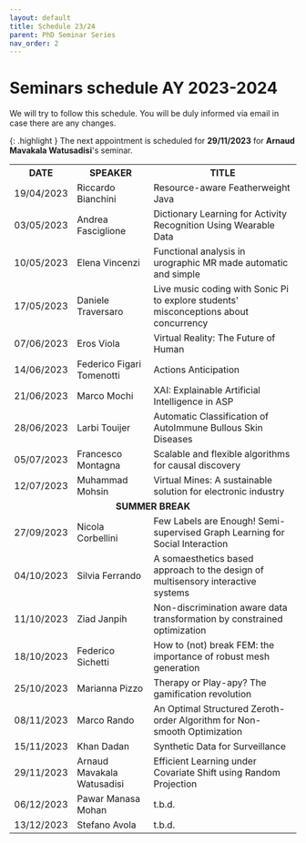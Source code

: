 ```yaml
---
layout: default
title: Schedule 23/24
parent: PhD Seminar Series
nav_order: 2
---
```


# Seminars schedule AY 2023-2024

We will try to follow this schedule. 
You will be duly informed via email in case there are any changes.

{: .highlight }
The next appointment is scheduled for **29/11/2023** for **Arnaud Mavakala Watusadisi**'s seminar.

<table>
    <tr>
        <th>DATE</th>
        <th>SPEAKER</th>
        <th>TITLE</th>
    </tr>
    <tr>
        <td>19/04/2023</td>
        <td>Riccardo Bianchini</td>
        <td>Resource-aware Featherweight Java</td>
    </tr>
    <tr>
        <td>03/05/2023</td>
        <td>Andrea Fasciglione</td>
        <td>Dictionary Learning for Activity Recognition Using Wearable Data</td>
    </tr>
    <tr>
        <td>10/05/2023</td>
        <td>Elena Vincenzi</td>
        <td>Functional analysis in urographic MR made automatic and simple</td>
    </tr>
    <tr>
        <td>17/05/2023</td>
        <td>Daniele Traversaro</td>
        <td>Live music coding with Sonic Pi to explore students&#39; misconceptions about concurrency</td>
    </tr>
    <tr>
        <td>07/06/2023</td>
        <td>Eros Viola</td>
        <td>Virtual Reality: The Future of Human</td>
    </tr>
    <tr>
        <td>14/06/2023</td>
        <td>Federico Figari Tomenotti</td>
        <td>Actions Anticipation</td>
    </tr>
    <tr>
        <td>21/06/2023</td>
        <td>Marco Mochi</td>
        <td>XAI: Explainable Artificial Intelligence in ASP</td>
    </tr>
    <tr>
        <td>28/06/2023</td>
        <td>Larbi Touijer</td>
        <td>Automatic Classification of AutoImmune Bullous Skin Diseases</td>
    </tr>
    <tr>
        <td>05/07/2023</td>
        <td>Francesco Montagna</td>
        <td>Scalable and flexible algorithms for causal discovery</td>
    </tr>
    <tr>
        <td>12/07/2023</td>
        <td>Muhammad Mohsin</td>
        <td>Virtual Mines: A sustainable solution for electronic industry</td>
    </tr>
    <tr>
        <td colspan="3"><center><b>SUMMER BREAK</b></center></td>
    </tr>
    <tr>
        <td>27/09/2023</td>
        <td>Nicola Corbellini</td>
        <td>Few Labels are Enough! Semi-supervised Graph Learning for Social Interaction</td>
    </tr>
    <tr>
        <td>04/10/2023</td>
        <td>Silvia Ferrando</td>
        <td>A somaesthetics based approach to the design of multisensory interactive systems</td>
    </tr>
    <tr>
        <td>11/10/2023</td>
        <td>Ziad Janpih</td>
        <td>Non-discrimination aware data transformation by constrained optimization</td>
    </tr>
    <tr>
        <td>18/10/2023</td>
        <td>Federico Sichetti</td>
        <td>How to (not) break FEM: the importance of robust mesh generation</td>
    </tr>
    <tr>
        <td>25/10/2023</td>
        <td>Marianna Pizzo</td>
        <td>Therapy or Play-apy? The gamification revolution</td>
    </tr>
    <tr>
        <td>08/11/2023</td>
        <td>Marco Rando</td>
        <td>An Optimal Structured Zeroth-order Algorithm for Non-smooth Optimization</td>
    </tr>
    <tr>
        <td>15/11/2023</td>
        <td>Khan Dadan</td>
        <td>Synthetic Data for Surveillance</td>
    </tr>
    <!-- <tr>
        <td>22/11/2023</td>
        <td>George Kurshakhov</td>
        <td>t.b.d.</td>
    </tr> -->
    <tr>
        <td>29/11/2023</td>
        <td>Arnaud Mavakala Watusadisi</td>
        <td>Efficient Learning under Covariate Shift using Random Projection</td>
    </tr>
    <tr>
        <td>06/12/2023</td>
        <td>Pawar Manasa Mohan</td>
        <td>t.b.d.</td>
    </tr>
    <tr>
        <td>13/12/2023</td>
        <td>Stefano Avola</td>
        <td>t.b.d.</td>
    </tr>
</table>
